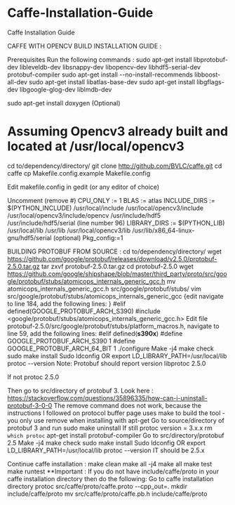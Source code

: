 # Caffe-Installation-Guide
Caffe Installation Guide

CAFFE WITH OPENCV BUILD INSTALLATION GUIDE :

Prerequisites
Run the following commands :
sudo apt-get install libprotobuf-dev libleveldb-dev libsnappy-dev libopencv-dev libhdf5-serial-dev protobuf-compiler
sudo apt-get install --no-install-recommends libboost-all-dev
sudo apt-get install libatlas-base-dev
sudo apt-get install libgflags-dev libgoogle-glog-dev liblmdb-dev

sudo apt-get install doxygen (Optional)


# Assuming Opencv3 already built and located at /usr/local/opencv3 

cd  to/dependency/directory/
git clone http://github.com/BVLC/caffe.git
cd caffe
cp Makefile.config.example Makefile.config

Edit makefile.config in gedit (or any editor of choice)

Uncomment (remove #)
CPU_ONLY := 1
BLAS := atlas
INCLUDE_DIRS := $(PYTHON_INCLUDE) /usr/local/include /usr/local/opencv3/include /usr/local/opencv3/include/opencv /usr/include/hdf5 /usr/include/hdf5/serial  (line number 96)
LIBRARY_DIRS := $(PYTHON_LIB) /usr/local/lib /usr/lib /usr/local/opencv3/lib /usr/lib/x86_64-linux-gnu/hdf5/serial
(optional) Pkg_config:=1

BUILDING PROTOBUF FROM SOURCE :
cd to/dependency/directory/
wget https://github.com/google/protobuf/releases/download/v2.5.0/protobuf-2.5.0.tar.gz
tar zxvf protobuf-2.5.0.tar.gz
cd protobuf-2.5.0
wget https://github.com/google/shipshape/blob/master/third_party/proto/src/google/protobuf/stubs/atomicops_internals_generic_gcc.h 
mv atomicops_internals_generic_gcc.h src/google/protobuf/stubs/ 
vim src/google/protobuf/stubs/atomicops_internals_generic_gcc {edit navigate to line 184, add the following lines: }
#elif defined(GOOGLE_PROTOBUF_ARCH_S390)
#include <google/protobuf/stubs/atomicops_internals_generic_gcc.h>
Edit file protobuf-2.5.0/src/google/protobuf/stubs/platform_macros.h, navigate to line 59, add the following lines:
#elif defined(__s390x__)
#define GOOGLE_PROTOBUF_ARCH_S390 1
#define GOOGLE_PROTOBUF_ARCH_64_BIT 1
./configure
Make -j4
make check
sudo make install
Sudo ldconfig OR export LD_LIBRARY_PATH=/usr/local/lib
protoc --version
Note: Protobuf should report version libprotoc 2.5.0

If not protoc 2.5.0

Then go to src/directory of protobuf 3.
Look here : https://stackoverflow.com/questions/35896335/how-can-i-uninstall-protobuf-3-0-0
The remove command does not work, because the instructions I followed on protocol buffer page uses make to build the tool - you only use remove when installing with apt-get
Go to source/directory of protobuf 3 and run sudo make uninstall
If still protoc version = 3.x.x
rm `which protoc`
apt-get install protobuf-compiler
Go to src/directory/protobuf 2.5
Make -j4
make check
sudo make install
Sudo ldconfig OR export LD_LIBRARY_PATH=/usr/local/lib
protoc --version
IT should be 2.5.x

Continue caffe installation :
make clean
make all -j4
make all
make test
make runtest
**Important : If you do not have include/caffe/proto in your caffe installation directory then do the following: Go to caffe installation directory
protoc src/caffe/proto/caffe.proto --cpp_out=.
mkdir include/caffe/proto
mv src/caffe/proto/caffe.pb.h include/caffe/proto


